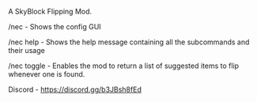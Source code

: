 A SkyBlock Flipping Mod.

/nec - Shows the config GUI



/nec help - Shows the help message containing all the subcommands and their usage


/nec toggle - Enables the mod to return a list of suggested items to flip whenever one is found.


Discord - https://discord.gg/b3JBsh8fEd
